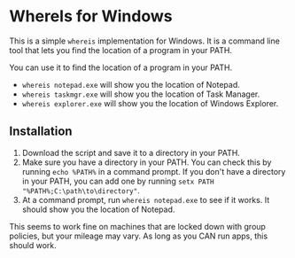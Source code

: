 # WhereIs for Windows

This is a simple `whereis` implementation for Windows. It is a command line tool that lets you find the location of a program in your PATH.

You can use it to find the location of a program in your PATH.
- `whereis notepad.exe` will show you the location of Notepad.
- `whereis taskmgr.exe` will show you the location of Task Manager.
- `whereis explorer.exe` will show you the location of Windows Explorer.

## Installation

1. Download the script and save it to a directory in your PATH.
2. Make sure you have a directory in your PATH. You can check this by running `echo %PATH%` in a command prompt. If you don't have a directory in your PATH, you can add one by running `setx PATH "%PATH%;C:\path\to\directory"`.
3. At a command prompt, run `whereis notepad.exe` to see if it works. It should show you the location of Notepad.

This seems to work fine on machines that are locked down with group policies, but your mileage may vary.  As long as you CAN run apps, this should work.